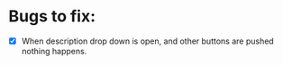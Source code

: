 # Bugs to fix:

- [x] When description drop down is open, and other buttons are pushed nothing happens.
